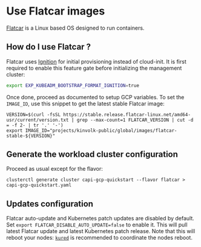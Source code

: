 # Use Flatcar images

[Flatcar](https://flatcar.org) is a Linux based OS designed to run containers.

## How do I use Flatcar ?

Flatcar uses [Ignition](https://coreos.github.io/ignition/) for initial provisioning instead of cloud-init. It is first required to enable this feature gate before initializing the management cluster:
```bash
export EXP_KUBEADM_BOOTSTRAP_FORMAT_IGNITION=true
```

Once done, proceed as documented to setup GCP variables. To set the `IMAGE_ID`, use this snippet to get the latest stable Flatcar image:
```
VERSION=$(curl -fsSL https://stable.release.flatcar-linux.net/amd64-usr/current/version.txt | grep --max-count=1 FLATCAR_VERSION | cut -d = -f 2- | tr '.' '-')
export IMAGE_ID="projects/kinvolk-public/global/images/flatcar-stable-${VERSION}"
```

## Generate the workload cluster configuration

Proceed as usual except for the flavor:
```
clusterctl generate cluster capi-gcp-quickstart --flavor flatcar > capi-gcp-quickstart.yaml
```

## Updates configuration

Flatcar auto-update and Kubernetes patch updates are disabled by default. Set `export FLATCAR_DISABLE_AUTO_UPDATE=false` to enable it. This will pull latest Flatcar update and latest Kubernetes patch release. Note that this will reboot your nodes: [`kured`](https://kured.dev/) is recommended to coordinate the nodes reboot.
